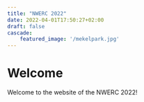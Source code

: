 ```yaml
---
title: "NWERC 2022"
date: 2022-04-01T17:50:27+02:00
draft: false
cascade:
    featured_image: '/mekelpark.jpg'
---
```


# Welcome

Welcome to the website of the NWERC 2022!
